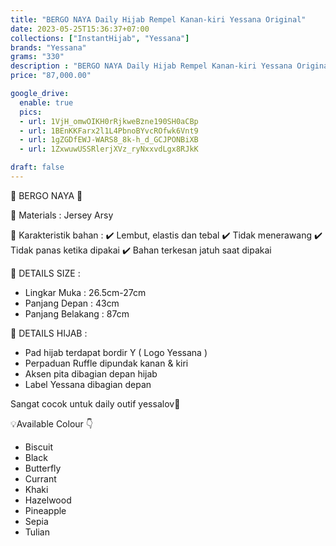 ```yaml
---
title: "BERGO NAYA Daily Hijab Rempel Kanan-kiri Yessana Original"
date: 2023-05-25T15:36:37+07:00
collections: ["InstantHijab", "Yessana"]
brands: "Yessana"
grams: "330"
description : "BERGO NAYA Daily Hijab Rempel Kanan-kiri Yessana Original"
price: "87,000.00"

google_drive:
  enable: true
  pics:
  - url: 1VjH_omwOIKH0rRjkweBzne190SH0aCBp
  - url: 1BEnKKFarx2l1L4PbnoBYvcROfwk6Vnt9
  - url: 1gZGDfEWJ-WARS8_8k-h_d_GCJPONBiXB
  - url: 1ZxwuwUSSRlerjXVz_ryNxxvdLgx8RJkK

draft: false
---
```


🌸 BERGO NAYA 🌸

💎 Materials : Jersey Arsy

💎 Karakteristik bahan :
✔️ Lembut, elastis dan tebal
✔️ Tidak menerawang
✔️ Tidak panas ketika dipakai
✔️ Bahan terkesan jatuh saat dipakai

💎 DETAILS SIZE :
- Lingkar Muka : 26.5cm-27cm
- Panjang Depan : 43cm
- Panjang Belakang : 87cm

💎 DETAILS HIJAB :
- Pad hijab terdapat bordir Y ( Logo Yessana )
- Perpaduan Ruffle dipundak kanan & kiri
- Aksen pita dibagian depan hijab
- Label Yessana dibagian depan

Sangat cocok untuk daily outif yessalov🥰

💡Available Colour 👇
- Biscuit
- Black
- Butterfly
- Currant
- Khaki
- Hazelwood
- Pineapple
- Sepia
- Tulian
